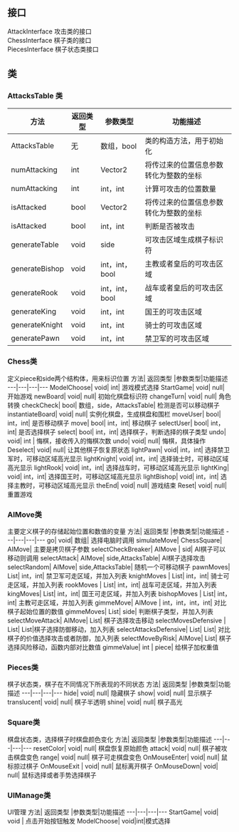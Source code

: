 ## 接口
AttackInterface 攻击类的接口    
ChessInterface 棋子类的接口             
PiecesInterface 棋子状态类接口

## 类
### AttacksTable 类

方法| 返回类型 |参数类型|功能描述
---|---|---|---
AttacksTable|	无|     数组，bool|  类的构造方法，用于初始化
numAttacking|	int|	Vector2|     将传过来的位置信息参数转化为整数的坐标
numAttacking|	int|	int，int|	计算可攻击的位置数量
isAttacked|	bool|	Vector2|	将传过来的位置信息参数转化为整数的坐标
isAttacked|	bool|	int，int|	判断是否被攻击
generateTable|	void|	side|	可攻击区域生成棋子标识符
generateBishop|	void|	int，int，bool|	主教或者皇后的可攻击区域
generateRook|	void|	int，int，bool|	战车或者皇后的可攻击区域
generateKing|	void|	int，int|	国王的可攻击区域
generateKnight|	void|	int，int|	骑士的可攻击区域
generatePawn|	void|	int，int|	禁卫军的可攻击区域





### Chess类
 定义piece和side两个结构体，用来标识位置
 方法| 返回类型 |参数类型|功能描述
---|---|---|---
ModelChoose|	void|	int|	    游戏模式选择
StartGame|	    void|	null|	开始游戏
newBoard|	    void|	null|	初始化棋盘标识符
changeTurn|	    void|	null|	角色转换
checkCheck|	    bool|	数组，side，AttacksTable|	检测是否可以移动棋子
instantiateBoard|	void|	null|	实例化棋盘，生成棋盘和围栏
moveUser|	    bool|	int，int|	是否移动棋子
move|	        bool|	int，int|	移动棋子
selectUser|	    bool|	int，int|	是否选择棋子
select|	        bool|	int，int|	选择棋子，判断选择的棋子类型
undo|	        void|	int	|        悔棋，接收传入的悔棋次数
undo|	        void|	null|	    悔棋，具体操作
Deselect|	    void|	null|	    让其他棋子恢复原状态
lightPawn|	    void|	int，int|	选择禁卫军时，可移动区域高光显示
lightKnight|	void|	int，int|	选择骑士时，可移动区域高光显示
lightRook|	    void|	int，int|	选择战车时，可移动区域高光显示
lightKing|	    void|	int，int|	选择国王时，可移动区域高光显示
lightBishop|	void|	int，int|	选择主教时，可移动区域高光显示
theEnd|	        void|	null|	游戏结束
Reset|	        void| 	null|	重置游戏





### AIMove类
主要定义棋子的存储起始位置和数值的变量
 方法| 返回类型 |参数类型|功能描述
---|---|---|---
go|	                void|	        数组|	选择电脑时调用
simulateMove|	    ChessSquare|	    AIMove|	主要是拷贝棋子参数
selectCheckBreaker|	AIMove	|        sid|	AI棋子可以移动则调用
selectAttack|	    AIMove|	        side,AttacksTable|	AI棋子选择攻击
selectRandom|	    AIMove|	        side,AttacksTable|	随机一个可移动棋子
pawnMoves|	        List<AIMove>|	int，int|	禁卫军可走区域，并加入列表
knightMoves	 |       List<AIMove>|	int，int|	骑士可走区域，并加入列表
rookMoves	|        List<AIMove>|	int，int|	战车可走区域，并加入列表
kingMoves|	        List<AIMove>|	int，int|	国王可走区域，并加入列表
bishopMoves	|        List<AIMove>|	int，int|	主教可走区域，并加入列表
gimmeMove|	        AIMove	|        int，int，int，int|	对比棋子起始位置的数值
gimmeMoves|	        List<AIMove>|	side|	判断棋子类型，并加入列表
selectMoveAttack|	AIMove|	        List<AIMove>|	棋子选择攻击移动
selectMovesDefensive |   List<AIMove>|	List<AIMove>|棋子选择防御移动，加入列表
selectAttacksDefensive|	List<AIMove>|	List<AIMove>|	对比棋子的价值选择攻击或者防御，加入列表
selectMoveByRisk|	AIMove|	    List<AIMove>|	棋子选择风险移动，函数内部对比数值
gimmeValue|	        int	 |      piece|	给棋子加权重值

### Pieces类
棋子状态类，棋子在不同情况下所表现的不同状态
 方法| 返回类型 |参数类型|功能描述
---|---|---|---
hide|	        void|	null|	隐藏棋子
show|	        void|	null|	显示棋子
translucent| 	void|	null|	棋子半透明
shine|	        void|	null|	棋子高光
### Square类
棋盘状态类，选择棋子时棋盘颜色变化
 方法| 返回类型 |参数类型|功能描述
---|---|---|---
resetColor|	    void|	null|	棋盘恢复原始颜色
attack|	        void|	null|	棋子被攻击棋盘变色
range|	        void|	null|	棋子可走棋盘变色
OnMouseEnter|	void|	null|	鼠标掠过棋子
OnMouseExit	|    void|	null|	鼠标离开棋子
OnMouseDown|	    void|	null|	鼠标选择或者手势选择棋子
### UIManage类
UI管理
方法| 返回类型 |参数类型|功能描述
---|---|---|---
StartGame| void| void | 点击开始按钮触发
ModelChoose| void|int|模式选择